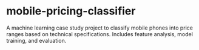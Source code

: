 # mobile-pricing-classifier
A machine learning case study project to classify mobile phones into price ranges based on technical specifications. Includes feature analysis, model training, and evaluation.
